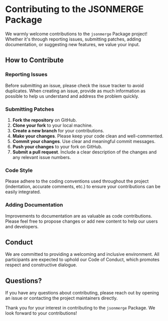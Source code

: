 # Contributing to the JSONMERGE Package

We warmly welcome contributions to the `jsonmerge` Package project! Whether it's through reporting issues, submitting patches, adding documentation, or suggesting new features, we value your input.

## How to Contribute

### Reporting Issues

Before submitting an issue, please check the issue tracker to avoid duplicates. When creating an issue, provide as much information as possible to help us understand and address the problem quickly.

### Submitting Patches

1. **Fork the repository** on GitHub.
2. **Clone your fork** to your local machine.
3. **Create a new branch** for your contributions.
4. **Make your changes**. Please keep your code clean and well-commented.
5. **Commit your changes**. Use clear and meaningful commit messages.
6. **Push your changes** to your fork on GitHub.
7. **Submit a pull request**. Include a clear description of the changes and any relevant issue numbers.

### Code Style

Please adhere to the coding conventions used throughout the project (indentation, accurate comments, etc.) to ensure your contributions can be easily integrated.

### Adding Documentation

Improvements to documentation are as valuable as code contributions. Please feel free to propose changes or add new content to help our users and developers.

## Conduct

We are committed to providing a welcoming and inclusive environment. All participants are expected to uphold our Code of Conduct, which promotes respect and constructive dialogue.

## Questions?

If you have any questions about contributing, please reach out by opening an issue or contacting the project maintainers directly.

Thank you for your interest in contributing to the `jsonmerge` Package. We look forward to your contributions!
